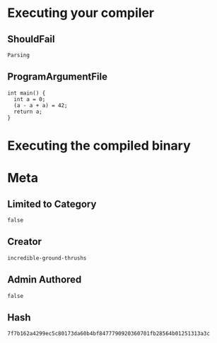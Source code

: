 # Executing your compiler

## ShouldFail

```
Parsing
```

## ProgramArgumentFile

```
int main() {
  int a = 0;
  (a - a + a) = 42;
  return a;
}
```

# Executing the compiled binary

# Meta

## Limited to Category

```
false
```

## Creator

```
incredible-ground-thrushs
```

## Admin Authored

```
false
```

## Hash

```
7f7b162a4299ec5c80173da60b4bf8477790920360701fb28564b01251313a3c
```
